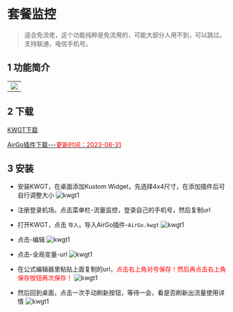 # 套餐监控
>适合免流佬，这个功能纯粹是免流用的，可能大部分人用不到，可以跳过。支持联通，电信手机号。
## 1 功能简介
<table>
<tr>
    <td> <img src="https://telegraph-image.pages.dev/file/fd2145c4893d91b914c3a.jpg">
</table>

## 2 下载

[KWGT下载](https://www.123pan.com/s/oIT9-qhyxH.html)

[AirGo插件下载---<font color=red>更新时间：2023-08-31</font>](https://www.123pan.com/s/oIT9-QxyxH.html)


## 3 安装

- 安装KWGT，在桌面添加Kustom Widget，先选择4x4尺寸，在添加插件后可自行调整大小
  ![kwgt1](https://telegraph-image.pages.dev/file/d61dc77b46bd79a4cc721.jpg)
- 注册登录机场。点击菜单栏-流量监控，登录自己的手机号，然后复制url
- 打开KWGT，点击 `导入`，导入AirGo插件-`AirGo.kwgt`
  ![kwgt1](https://telegraph-image.pages.dev/file/a99e3e93ac0fc69466cca.jpg)
- 点击-编辑
  ![kwgt1](https://telegraph-image.pages.dev/file/b470a99fe1a5d4f3c21f3.jpg)

- 点击-全局变量-url
  ![kwgt1](https://telegraph-image.pages.dev/file/aa473910e798e87ab7508.jpg)

- 在公式编辑器里粘贴上面复制的url，<font color=red>点击右上角对号保存！然后再点击右上角保存按钮再次保存！</font>
  ![kwgt1](https://telegraph-image.pages.dev/file/6b49da56735ab88a9423c.jpg)

- 然后回到桌面，点击一次手动刷新按钮，等待一会，看是否刷新出流量使用详情
  ![kwgt1](https://telegraph-image.pages.dev/file/370e02bc320f6f52f7830.jpg)




